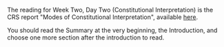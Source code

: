 The reading for Week Two, Day Two (Constitutional Interpretation) is the CRS report "Modes of Constitutional Interpretation", available [here](https://crsreports.congress.gov/product/pdf/R/R45129).

You should read the Summary at the very beginning, the Introduction, and choose one more section after the introduction to read.
